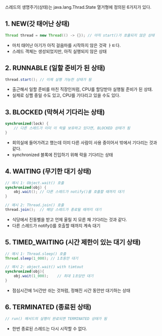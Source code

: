 스레드의 생명주기(상태)는 java.lang.Thrad.State 열거형에 정의된 6가지가 있다.

## 1. NEW(갓 태어난 상태)
```java
Thread thread = new Thread(() -> {}); // 아직 start()가 호출되지 않은 상태
```
- 마치 태어난 아기가 아직 걸음마를 시작하지 않은 것곽 ㅏㅌ다.
- 스레드 객체는 생성되었지만, 아직 실행되지 않은 상태

## 2. RUNNABLE (일할 준비가 된 상태)
```java
thread.start(); // 이제 실행 가능한 상태가 됨
```
- 출근해서 일할 준비를 마친 직장인처럼, CPU를 할당받아 실행될 준비가 된 상태.
- 실제로 싱핼 중일 수도 있고, CPU를 기다리고 있을 수도 있다.

## 3. BLOCKED (막혀서 기다리는 상태)
```java
synchronized(lock) {
    // 다른 스레드가 이미 이 락을 보유하고 있다면, BLOCKED 상태가 됨
}
```
- 회의실에 들어가려고 했는데 이미 다른 사람이 사용 중이어서 밖에서 기다리는 것과 같다.
- synchronized 블록에 진입하기 위해 락을 기다리는 상태

## 4. WAITING (무기한 대기 상태)
```java
// 예시 1: Object.wait() 호출
synchronized(obj) {
    obj.wait(); // 다른 스레드가 notify()를 호출할 때까지 대기    
}

// 예시 2: Thread.join() 호출
thread.join();  // 해당 스레드가 종료될 때까지 대기
```
- 식당에서 진동벨을 받고 언제 울릴 지 모른 채 기다리는 것과 같다.
- 다른 스레드가 notify()를 호출할 때까지 계속 대기

## 5. TIMED_WAITING (시간 제한이 있는 대기 상태)

```java
// 예시 1: Thread.sleep() 호출
Thread.sleep(1_000); // 1초동안 대기

// 예시 2: object.wait() with timtout
synchronized(obj){
    obj.wait(1_000);    // 최대 1초당안 대기    
}
```
- 점심시간에 1시간만 쉬는 것처럼, 정해진 시간 동안만 대기하는 상태

## 6. TERMINATED (종료된 상태)
```java
// run() 메서드의 실행이 완료되면 TERMINATED 상태가 됨
```
- 한번 종료된 스레드는 다시 시작할 수 없다.

